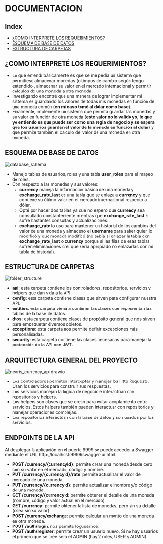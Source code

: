# DOCUMENTACION

## Index

- [¿COMO INTERPRETÉ LOS REQUERIMIENTOS?](#COMO-INTERPRETÉ-REQUERIMIENTOS)
- [ESQUEMA DE BASE DE DATOS](#ESQUEMA-BASE-DE-DATOS)
- [ESTRUCTURA DE CARPETAS](#ESTRUCTURA-CARPETAS)

## ¿COMO INTERPRETÉ LOS REQUERIMIENTOS?
- Lo que entendí básicamente es que se me pedía un sistema que permitiese almacenar monedas (o timpos de cambio según tengo entendido), almacenar su valor en el mercado internacional y permitir cálculos de una moneda a otra moneda.
- Investigando encontré que una manera de lograr implementar mi sistema es guardando los valores de todas mis monedas en función de una moneda común (**en mi caso tomé al dólar como base**).
- Finalmente, implementé un sistema que permita guardar las monedas y su valor en función de otra moneda (**este valor no lo valido yo, lo que yo entiendo es que puede ser como una regla de negocio y se espera que los usuarios guarden el valor de la moneda en función al dolar**) y que permite también el calculo del valor de una moneda en otra moneda.

## ESQUEMA DE BASE DE DATOS
![database_schema](https://github.com/Vpp2000/currency-exchange-spring/assets/48797063/e874aedf-eb76-41c5-a432-aa6b72417baa)

- Manejo tables de usuarios, roles y una tabla **user_roles** para el mapeo de roles.
- Con respecto a las monedas y sus valores:
  - **currency** maneja la información básica de una moneda y **exchange_rate_last** es una tabla que se enlaza a **currency** y que contiene su último valor en el mercado internacional respecto al dólar.
  - Opté por hacer dos tablas ya que no espero que **currency** sea consultado constantemente mientras que **exchange_rate_last** si sufre bastantes consultas y actualizaciones.
  - **exchange_rate** lo uso para mantener un historial de los cambios del valor de una moneda y almaceno el **username** para saber quien lo modificó y que moneda modificó (no sabía si enlazar la tabla con **exchange_rate_last** o **currency** porque si las filas de esas tablas sufren eliminaciones creí que sería apropiado no enlazarlas con mi tabla de historial).

## ESTRUCTURA DE CARPETAS
![folder_structure](https://github.com/Vpp2000/currency-exchange-spring/assets/48797063/93ae7733-b328-4841-8962-54210d3667dc)
- **api**: esta carpeta contiene los controladores, repositorios, servicios y helpers que dan vida a la API.
- **config**: esta carpeta contiene clases que sirven para configurar nuestra API.
- **entities**: esta carpeta viena a contener las clases que representan las tablas de la base de datos.
- **dtos**: esta carpeta contiene clases de propósito general que nos sirven para empaquetar diversos objetos.
- **exceptions**: esta carpeta nos permite definir excepciones más personalisadas.
- **security**: esta carpeta contiene las clases necesarias para manejar la protección de la API con JWT.

## ARQUITECTURA GENERAL DEL PROYECTO
![neoris_currency_api drawio](https://github.com/Vpp2000/currency-exchange-spring/assets/48797063/a5324237-a7fc-47cd-b42d-b9d59e9ccdd5)
- Los controladores permiten interceptar y manejar los Http Requests. Usan los servicios para construir sus respuestas.
- Los servicios manejan la lógica de negocio e interactúan con repositorios y helpers.
- Los helpers son clases que se crean para evitar acoplamiento entre servicios. Estos helpers también pueden interactuar con repositorios y manejar operaciones complejas.
- Los repositorios interactúan con la base de datos y son usados por los servicios.

## ENDPOINTS DE LA API
Al desplegar la aplicación en el puerto 9999 se puede acceder a Swagger mediante el URL http://localhost:9999/swagger-ui.html

- **POST /currency/{currencyId}**: permite crear una moneda desde cero con su valor en el mercado, código y nombre.
- **PUT /currency/{currencyId}/rate**: permite actualizar el valor de mercado de una moneda.
- **PUT /currency/{currencyId}**: permite actualizar el nombre y/o código de una moneda.
- **GET /currency/{currencyId**: permite obtener el detalle de una moneda (nombre, código y valor actual en el mercado)
- **GET /currency**: permite obtener la lista de monedas, pero sin su detalle (osea sin su valor)
- **POST /currency/exchange**: permite calcular un monto de una moneda en otra moneda.
- **POST /auth/login**: nos permite loguearnos.
- **POST /auth/register**: permite crear un usuario nuevo. Si no hay usuarios el primero que se cree sera el ADMIN (hay 2 roles, USER y ADMIN).